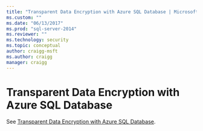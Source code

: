 ```yaml
---
title: "Transparent Data Encryption with Azure SQL Database | Microsoft Docs"
ms.custom: ""
ms.date: "06/13/2017"
ms.prod: "sql-server-2014"
ms.reviewer: ""
ms.technology: security
ms.topic: conceptual
author: craigg-msft
ms.author: craigg
manager: craigg
---
```

# Transparent Data Encryption with Azure SQL Database
See [Transparent Data Encryption with Azure SQL Database](../../database-engine/transparent-data-encryption-with-azure-sql-database.md).
